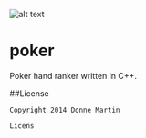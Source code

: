 ![alt text](http://donnemartin.com/wp-content/uploads/2014/10/poker_cover.jpg)

poker
============

Poker hand ranker written in C++.

##License

    Copyright 2014 Donne Martin

    Licens